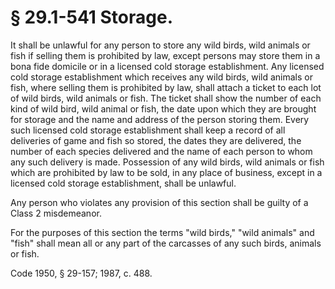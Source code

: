 # § 29.1-541 Storage.

<p>It shall be unlawful for any person to store any wild birds, wild animals or fish if selling them is prohibited by law, except persons may store them in a bona fide domicile or in a licensed cold storage establishment. Any licensed cold storage establishment which receives any wild birds, wild animals or fish, where selling them is prohibited by law, shall attach a ticket to each lot of wild birds, wild animals or fish. The ticket shall show the number of each kind of wild bird, wild animal or fish, the date upon which they are brought for storage and the name and address of the person storing them. Every such licensed cold storage establishment shall keep a record of all deliveries of game and fish so stored, the dates they are delivered, the number of each species delivered and the name of each person to whom any such delivery is made. Possession of any wild birds, wild animals or fish which are prohibited by law to be sold, in any place of business, except in a licensed cold storage establishment, shall be unlawful.</p><p>Any person who violates any provision of this section shall be guilty of a Class 2 misdemeanor.</p><p>For the purposes of this section the terms "wild birds," "wild animals" and "fish" shall mean all or any part of the carcasses of any such birds, animals or fish.</p><p>Code 1950, § 29-157; 1987, c. 488.</p>